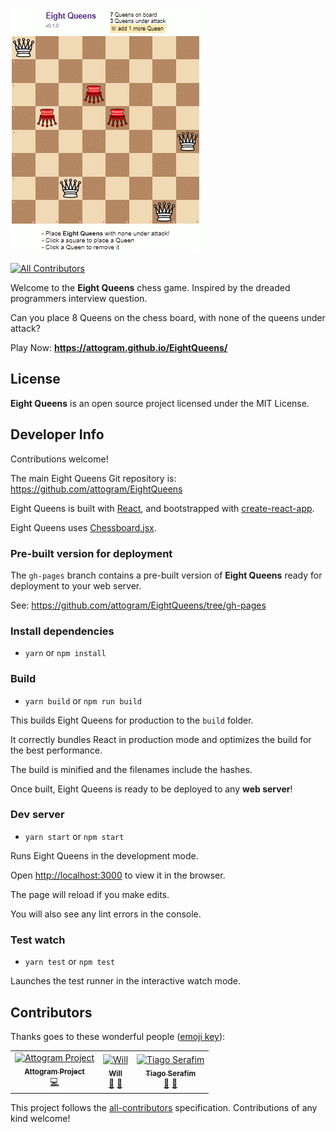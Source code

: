 [![Eight Queens](https://raw.githubusercontent.com/attogram/attogram-docs/master/EightQueens/EightQueens.small.png)](https://github.com/attogram/EightQueens)

[![All Contributors](https://img.shields.io/badge/all_contributors-3-orange.svg?style=flat-square)](#contributors)

Welcome to the **Eight Queens** chess game.
Inspired by the dreaded programmers interview question.

Can you place 8 Queens on the chess board, 
with none of the queens under attack?

Play Now:
**<https://attogram.github.io/EightQueens/>**

## License

**Eight Queens** is an open source project
licensed under the MIT License.

## Developer Info

Contributions welcome!

The main Eight Queens Git repository is:
<https://github.com/attogram/EightQueens>

Eight Queens is built with [React](https://reactjs.org/),
and bootstrapped with [create-react-app](https://facebook.github.io/create-react-app/).

Eight Queens uses [Chessboard.jsx](https://github.com/willb335/chessboardjsx).

### Pre-built version for deployment

The `gh-pages` branch contains a pre-built
version of **Eight Queens** ready for deployment to your web server.

See: <https://github.com/attogram/EightQueens/tree/gh-pages>

### Install dependencies

* `yarn` or `npm install`

### Build

* `yarn build` or `npm run build`

This builds Eight Queens for production to the `build` folder.

It correctly bundles React in production mode and optimizes the build for the best performance.

The build is minified and the filenames include the hashes.

Once built, Eight Queens is ready to be deployed to any **web server**!

### Dev server

* `yarn start` or `npm start`

Runs Eight Queens in the development mode.

Open [http://localhost:3000](http://localhost:3000) to view it in the browser.

The page will reload if you make edits.

You will also see any lint errors in the console.

### Test watch
 
* `yarn test` or `npm test`

Launches the test runner in the interactive watch mode.

## Contributors

Thanks goes to these wonderful people ([emoji key](https://allcontributors.org/docs/en/emoji-key)):

<!-- ALL-CONTRIBUTORS-LIST:START - Do not remove or modify this section -->
<!-- prettier-ignore -->
<table><tr><td align="center"><a href="https://patreon.com/attogram"><img src="https://avatars0.githubusercontent.com/u/8653063?v=4" width="100px;" alt="Attogram Project"/><br /><sub><b>Attogram Project</b></sub></a><br /><a href="https://github.com/attogram/EightQueens/commits?author=attogram" title="Code">💻</a></td><td align="center"><a href="https://github.com/willb335"><img src="https://avatars2.githubusercontent.com/u/10157307?v=4" width="100px;" alt="Will"/><br /><sub><b>Will</b></sub></a><br /><a href="#question-willb335" title="Answering Questions">💬</a> <a href="#ideas-willb335" title="Ideas, Planning, & Feedback">🤔</a></td><td align="center"><a href="https://github.com/slig"><img src="https://avatars1.githubusercontent.com/u/37779?v=4" width="100px;" alt="Tiago Serafim"/><br /><sub><b>Tiago Serafim</b></sub></a><br /><a href="#question-slig" title="Answering Questions">💬</a> <a href="#ideas-slig" title="Ideas, Planning, & Feedback">🤔</a></td></tr></table>

<!-- ALL-CONTRIBUTORS-LIST:END -->

This project follows the [all-contributors](https://github.com/all-contributors/all-contributors) specification. Contributions of any kind welcome!